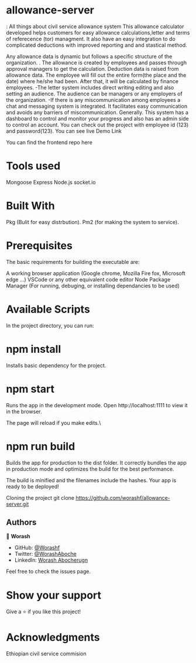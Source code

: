 # allowance-server
: All things about civil service allowance system
This allowance calculator developed helps customers for easy allowance calculations,letter and terms of referecence (tor) managment. It also have an easy integration to do complicated deductions with improved reporting and and stastical method.

Any allowance data is dynamic but follows a specific structure of the organization. . The allowance is created by employees and passes through approval managers to get the calculation.
Deduction data is raised from allowance data. The employee will fill out the entire form(the place and the date) where he/she had been. After that, it will be calculated by finance employees. -The letter system includes direct writing editing and also setting an audience. The audience can be managers or any employers of the organization. -If there is any miscommunication among employees a chat and messaging system is integrated. It facilitates easy communication and avoids any barriers of miscommunication.
Generally. This system has a dashboard to control and monitor your progress and also has an admin side to control an account. You can check out the project with employee id (123) and password(123). You can see live Demo Link

You can find the frontend repo here


# Tools used
Mongoose
Express
Node.js
socket.io
# Built With
Pkg (Bulit for easy distrbution).
Pm2 (for making the system to service).
# Prerequisites
The basic requirements for building the executable are:

A working browser application (Google chrome, Mozilla Fire fox, Microsoft edge ...)
VSCode or any other equivalent code editor
Node Package Manager (For running, debuging, or installing dependancies to be used)


# Available Scripts
In the project directory, you can run:

# npm install
Installs basic dependency for the project.

# npm start
Runs the app in the development mode.
Open http://localhost:1111 to view it in the browser.

The page will reload if you make edits.\

# npm run build
Builds the app for production to the dist folder.
It correctly bundles the app in production mode and optimizes the build for the best performance.

The build is minified and the filenames include the hashes.
Your app is ready to be deployed!

Cloning the project
git clone https://github.com/worashf/allowance-server.git


## Authors

👤 **Worash**

- GitHub: [@Worashf](https://github.com/worashf)
- Twitter: [@WorashAboche](https://twitter.com/WorashAboche)
- LinkedIn: [Worash Abocherugn](https://www.linkedin.com/in/worash-abocherugn-a02219154/)

Feel free to check the issues page.

# Show your support
Give a ⭐️ if you like this project!

# Acknowledgments
Ethiopian civil service commision
